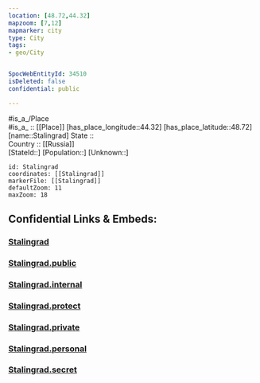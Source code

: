 ```yaml
---
location: [48.72,44.32] 
mapzoom: [7,12] 
mapmarker: city 
type: City
tags:
- geo/City


SpocWebEntityId: 34510
isDeleted: false
confidential: public

---
```

#is_a_/Place  
#is_a_ :: [[Place]] 
[has_place_longitude::44.32] 
[has_place_latitude::48.72] 
[name::Stalingrad] 
State ::  
Country :: [[Russia]]  
[StateId::] 
[Population::] 
[Unknown::] 


```leaflet
id: Stalingrad
coordinates: [[Stalingrad]] 
markerFile: [[Stalingrad]] 
defaultZoom: 11 
maxZoom: 18
```


## Confidential Links & Embeds: 

### [Stalingrad](/_Standards/Earth/Continent/Europe/Europe~East/Russia/Russia~South/Volgograd_Oblast/City/Stalingrad.md) 

### [Stalingrad.public](/_public/Earth/Continent/Europe/Europe~East/Russia/Russia~South/Volgograd_Oblast/City/Stalingrad.public.md) 

### [Stalingrad.internal](/_internal/Earth/Continent/Europe/Europe~East/Russia/Russia~South/Volgograd_Oblast/City/Stalingrad.internal.md) 

### [Stalingrad.protect](/_protect/Earth/Continent/Europe/Europe~East/Russia/Russia~South/Volgograd_Oblast/City/Stalingrad.protect.md) 

### [Stalingrad.private](/_private/Earth/Continent/Europe/Europe~East/Russia/Russia~South/Volgograd_Oblast/City/Stalingrad.private.md) 

### [Stalingrad.personal](/_personal/Earth/Continent/Europe/Europe~East/Russia/Russia~South/Volgograd_Oblast/City/Stalingrad.personal.md) 

### [Stalingrad.secret](/_secret/Earth/Continent/Europe/Europe~East/Russia/Russia~South/Volgograd_Oblast/City/Stalingrad.secret.md)

